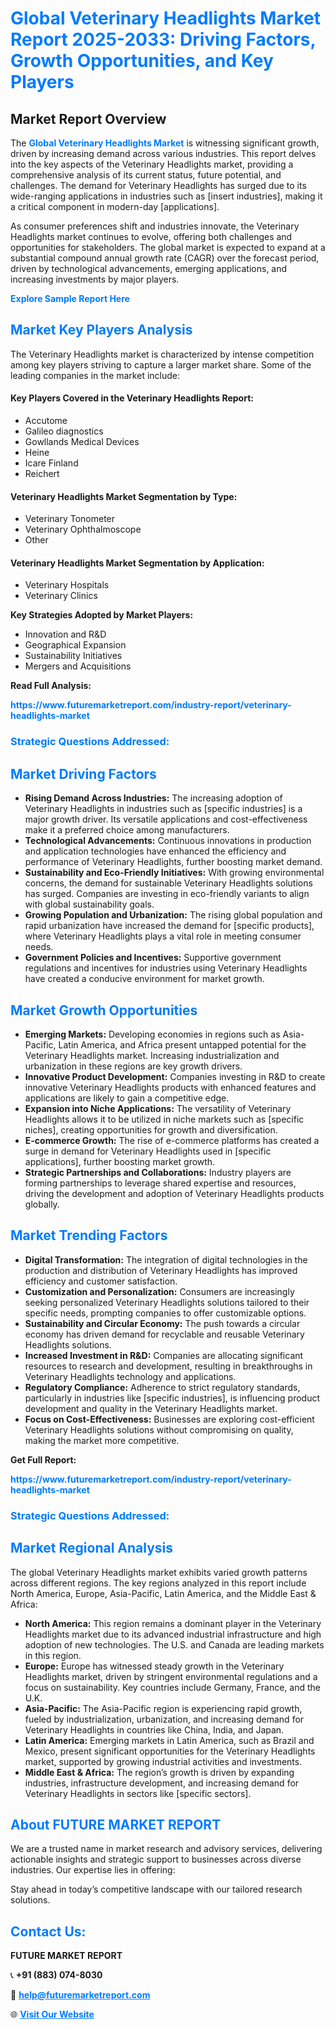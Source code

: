 <h1 style="color: #007BFF;">Global Veterinary Headlights Market Report 2025-2033: Driving Factors, Growth Opportunities, and Key Players</h1>

<section id="overview">
<h2>Market Report Overview</h2>
<p>The <a href="https://www.futuremarketreport.com/industry-report/veterinary-headlights-market" style="color: #007BFF; text-decoration: none;"><strong>Global Veterinary Headlights Market</strong></a> is witnessing significant growth, driven by increasing demand across various industries. This report delves into the key aspects of the Veterinary Headlights market, providing a comprehensive analysis of its current status, future potential, and challenges. The demand for Veterinary Headlights has surged due to its wide-ranging applications in industries such as [insert industries], making it a critical component in modern-day [applications].</p>
<p>As consumer preferences shift and industries innovate, the Veterinary Headlights market continues to evolve, offering both challenges and opportunities for stakeholders. The global market is expected to expand at a substantial compound annual growth rate (CAGR) over the forecast period, driven by technological advancements, emerging applications, and increasing investments by major players.</p>
</section>

<section id="overview">
<p><a href="https://www.futuremarketreport.com/request-sample/reportId=31747" style="color: #007BFF; text-decoration: none;"><strong>Explore Sample Report Here</strong></a></p>
</section>

<section id="key-players">
<h2 style="color: #007BFF;">Market Key Players Analysis</h2>
<p>The Veterinary Headlights market is characterized by intense competition among key players striving to capture a larger market share. Some of the leading companies in the market include:</p>
<h4>Key Players Covered in the Veterinary Headlights Report:</h4>
<ul><li>Accutome</li><li>Galileo diagnostics</li><li>Gowllands Medical Devices</li><li>Heine</li><li>Icare Finland</li><li>Reichert</li></ul>
<h4>Veterinary Headlights Market Segmentation by Type:</h4>
<ul><li>Veterinary Tonometer</li><li>Veterinary Ophthalmoscope</li><li>Other</li></ul>

<h4>Veterinary Headlights Market Segmentation by Application:</h4>
<ul><li>Veterinary Hospitals</li><li>Veterinary Clinics</li></ul>
<p><strong>Key Strategies Adopted by Market Players:</strong></p>
<ul>
<li>Innovation and R&D</li>
<li>Geographical Expansion</li>
<li>Sustainability Initiatives</li>
<li>Mergers and Acquisitions</li>
</ul>
</section>

<section>
<p><strong>Read Full Analysis: </strong></p><a href="https://www.futuremarketreport.com/industry-report/veterinary-headlights-market" style="color: #007BFF; text-decoration: none;"><strong>https://www.futuremarketreport.com/industry-report/veterinary-headlights-market</strong></a>
<h3 style="color: #007BFF;">Strategic Questions Addressed:</h3>
</section>

<section id="driving-factors">
<h2 style="color: #007BFF;">Market Driving Factors</h2>
<ul>
<li><strong>Rising Demand Across Industries:</strong> The increasing adoption of Veterinary Headlights in industries such as [specific industries] is a major growth driver. Its versatile applications and cost-effectiveness make it a preferred choice among manufacturers.</li>
<li><strong>Technological Advancements:</strong> Continuous innovations in production and application technologies have enhanced the efficiency and performance of Veterinary Headlights, further boosting market demand.</li>
<li><strong>Sustainability and Eco-Friendly Initiatives:</strong> With growing environmental concerns, the demand for sustainable Veterinary Headlights solutions has surged. Companies are investing in eco-friendly variants to align with global sustainability goals.</li>
<li><strong>Growing Population and Urbanization:</strong> The rising global population and rapid urbanization have increased the demand for [specific products], where Veterinary Headlights plays a vital role in meeting consumer needs.</li>
<li><strong>Government Policies and Incentives:</strong> Supportive government regulations and incentives for industries using Veterinary Headlights have created a conducive environment for market growth.</li>
</ul>
</section>

<section id="growth-opportunities">
<h2 style="color: #007BFF;">Market Growth Opportunities</h2>
<ul>
<li><strong>Emerging Markets:</strong> Developing economies in regions such as Asia-Pacific, Latin America, and Africa present untapped potential for the Veterinary Headlights market. Increasing industrialization and urbanization in these regions are key growth drivers.</li>
<li><strong>Innovative Product Development:</strong> Companies investing in R&D to create innovative Veterinary Headlights products with enhanced features and applications are likely to gain a competitive edge.</li>
<li><strong>Expansion into Niche Applications:</strong> The versatility of Veterinary Headlights allows it to be utilized in niche markets such as [specific niches], creating opportunities for growth and diversification.</li>
<li><strong>E-commerce Growth:</strong> The rise of e-commerce platforms has created a surge in demand for Veterinary Headlights used in [specific applications], further boosting market growth.</li>
<li><strong>Strategic Partnerships and Collaborations:</strong> Industry players are forming partnerships to leverage shared expertise and resources, driving the development and adoption of Veterinary Headlights products globally.</li>
</ul>
</section>

<section id="trending-factors">
<h2 style="color: #007BFF;">Market Trending Factors</h2>
<ul>
<li><strong>Digital Transformation:</strong> The integration of digital technologies in the production and distribution of Veterinary Headlights has improved efficiency and customer satisfaction.</li>
<li><strong>Customization and Personalization:</strong> Consumers are increasingly seeking personalized Veterinary Headlights solutions tailored to their specific needs, prompting companies to offer customizable options.</li>
<li><strong>Sustainability and Circular Economy:</strong> The push towards a circular economy has driven demand for recyclable and reusable Veterinary Headlights solutions.</li>
<li><strong>Increased Investment in R&D:</strong> Companies are allocating significant resources to research and development, resulting in breakthroughs in Veterinary Headlights technology and applications.</li>
<li><strong>Regulatory Compliance:</strong> Adherence to strict regulatory standards, particularly in industries like [specific industries], is influencing product development and quality in the Veterinary Headlights market.</li>
<li><strong>Focus on Cost-Effectiveness:</strong> Businesses are exploring cost-efficient Veterinary Headlights solutions without compromising on quality, making the market more competitive.</li>
</ul>
</section>

<section>
<p><strong>Get Full Report: </strong></p><a href="https://www.futuremarketreport.com/industry-report/veterinary-headlights-market" style="color: #007BFF; text-decoration: none;"><strong>https://www.futuremarketreport.com/industry-report/veterinary-headlights-market</strong></a>
<h3 style="color: #007BFF;">Strategic Questions Addressed:</h3>
</section>


<section id="regional-analysis">
<h2 style="color: #007BFF;">Market Regional Analysis</h2>
<p>The global Veterinary Headlights market exhibits varied growth patterns across different regions. The key regions analyzed in this report include North America, Europe, Asia-Pacific, Latin America, and the Middle East & Africa:</p>
<ul>
<li><strong>North America:</strong> This region remains a dominant player in the Veterinary Headlights market due to its advanced industrial infrastructure and high adoption of new technologies. The U.S. and Canada are leading markets in this region.</li>
<li><strong>Europe:</strong> Europe has witnessed steady growth in the Veterinary Headlights market, driven by stringent environmental regulations and a focus on sustainability. Key countries include Germany, France, and the U.K.</li>
<li><strong>Asia-Pacific:</strong> The Asia-Pacific region is experiencing rapid growth, fueled by industrialization, urbanization, and increasing demand for Veterinary Headlights in countries like China, India, and Japan.</li>
<li><strong>Latin America:</strong> Emerging markets in Latin America, such as Brazil and Mexico, present significant opportunities for the Veterinary Headlights market, supported by growing industrial activities and investments.</li>
<li><strong>Middle East & Africa:</strong> The region’s growth is driven by expanding industries, infrastructure development, and increasing demand for Veterinary Headlights in sectors like [specific sectors].</li>
</ul>
</section>

<footer>
<h2 style="color: #007BFF;">About FUTURE MARKET REPORT</h2>
<p>We are a trusted name in market research and advisory services, delivering actionable insights and strategic support to businesses across diverse industries. Our expertise lies in offering:</p>

<p>Stay ahead in today’s competitive landscape with our tailored research solutions.</p>

<h2 style="color: #007BFF;">Contact Us:</h2>
<p><strong>FUTURE MARKET REPORT</strong></p>
<p>📞 <strong>+91 (883) 074-8030</strong></p>
<p>📧 <strong><a href="mailto:help@futuremarketreport.com" style="color: #007BFF;">help@futuremarketreport.com</a></strong></p>
<p>🌐 <strong><a href="https://www.futuremarketreport.com/" style="color: #007BFF;">Visit Our Website</a></strong></p>
</footer>
